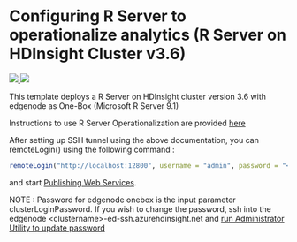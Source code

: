 # Configuring R Server to operationalize analytics (R Server on HDInsight Cluster v3.6)

<a href="https://portal.azure.com/#create/Microsoft.Template/uri/https%3A%2F%2Fraw.githubusercontent.com%2FMicrosoft%2Fmicrosoft-r%2Fmaster%2Frserver-arm-templates%2Fhdinsight%2Fazuredeploy.json" target="_blank">
    <img src="http://azuredeploy.net/deploybutton.png" />
</a>
<a href="http://armviz.io/#/?load=https%3A%2F%2Fraw.githubusercontent.com%2FMicrosoft%2Fmicrosoft-r%2Fmaster%2Frserver-arm-templates%2Fhdinsight%2Fazuredeploy.json" target="_blank">
    <img src="http://armviz.io/visualizebutton.png"/>
</a>


This template deploys a R Server on HDInsight cluster version 3.6 with edgenode as One-Box (Microsoft R Server 9.1)

Instructions to use R Server Operationalization are provided [here](https://docs.microsoft.com/en-us/azure/hdinsight/hdinsight-hadoop-r-server-get-started#using-microsoft-r-server-operationalization)

After setting up SSH tunnel using the above documentation, you can remoteLogin() using the following command : 

```R
remoteLogin("http://localhost:12800", username = "admin", password = "<clusterLoginPassword>")
```

and start [Publishing Web Services](https://msdn.microsoft.com/en-us/microsoft-r/operationalize/data-scientist-manage-services).

NOTE : Password for edgenode onebox is the input parameter clusterLoginPassword. If you wish to change the password, ssh into the edgenode \<clustername\>-ed-ssh.azurehdinsight.net and [run Administrator Utility to update password](https://msdn.microsoft.com/en-us/microsoft-r/operationalize/admin-utility#setupdate-local-administrator-password)
